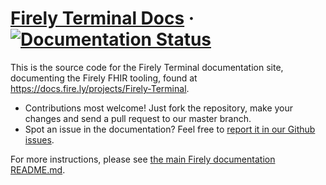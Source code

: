 # [Firely Terminal Docs](https://docs.fire.ly/projects/Firely-Terminal) &middot; [![Documentation Status](https://readthedocs.org/projects/firely-docs-firely-terminal/badge/?version=latest)](https://docs.fire.ly/projects/Firely-Terminal?badge=latest)

This is the source code for the Firely Terminal documentation site, documenting the Firely FHIR tooling, found at https://docs.fire.ly/projects/Firely-Terminal.

* Contributions most welcome! Just fork the repository, make your changes and send a pull request to our master branch.
* Spot an issue in the documentation? Feel free to [report it in our Github issues](https://github.com/FirelyTeam/firely-docs-firely-terminal/issues).

For more instructions, please see [the main Firely documentation README.md](https://github.com/FirelyTeam/firely-docs).